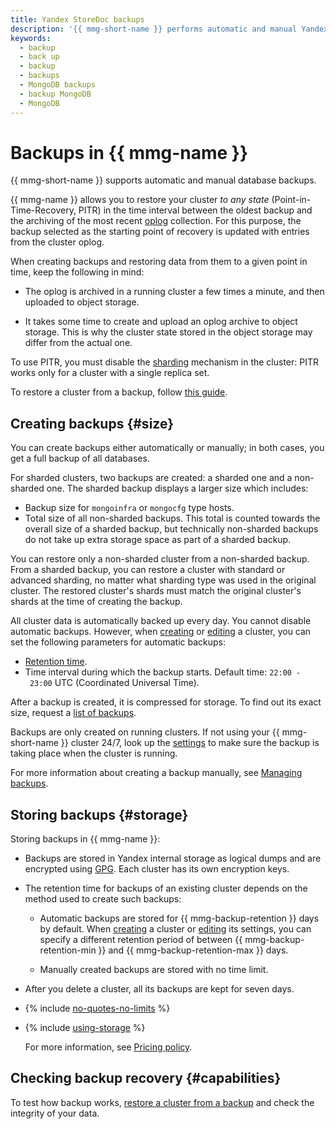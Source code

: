```yaml
---
title: Yandex StoreDoc backups
description: '{{ mmg-short-name }} performs automatic and manual Yandex StoreDoc database backups. Backups take up space in the storage allocated to the cluster. You can recover the cluster data from a given point in time (Point-in-Time-Recovery, PITR).'
keywords:
  - backup
  - back up
  - backup
  - backups
  - MongoDB backups
  - backup MongoDB
  - MongoDB
---
```


# Backups in {{ mmg-name }}

{{ mmg-short-name }} supports automatic and manual database backups.

{{ mmg-name }} allows you to restore your cluster _to any state_ (Point-in-Time-Recovery, PITR) in the time interval between the oldest backup and the archiving of the most recent [oplog](https://www.mongodb.com/docs/manual/core/replica-set-oplog/) collection. For this purpose, the backup selected as the starting point of recovery is updated with entries from the cluster oplog.

When creating backups and restoring data from them to a given point in time, keep the following in mind:

* The oplog is archived in a running cluster a few times a minute, and then uploaded to object storage.

* It takes some time to create and upload an oplog archive to object storage. This is why the cluster state stored in the object storage may differ from the actual one.

To use PITR, you must disable the [sharding](../tutorials/sharding.md) mechanism in the cluster: PITR works only for a cluster with a single replica set.

To restore a cluster from a backup, follow [this guide](../operations/cluster-backups.md#restore).

## Creating backups {#size}

You can create backups either automatically or manually; in both cases, you get a full backup of all databases.

For sharded clusters, two backups are created: a sharded one and a non-sharded one. The sharded backup displays a larger size which includes:
* Backup size for `mongoinfra` or `mongocfg` type hosts.
* Total size of all non-sharded backups. This total is counted towards the overall size of a sharded backup, but technically non-sharded backups do not take up extra storage space as part of a sharded backup.

You can restore only a non-sharded cluster from a non-sharded backup. From a sharded backup, you can restore a cluster with standard or advanced sharding, no matter what sharding type was used in the original cluster. The restored cluster's shards must match the original cluster's shards at the time of creating the backup.

All cluster data is automatically backed up every day. You cannot disable automatic backups. However, when [creating](../operations/cluster-create.md) or [editing](../operations/update.md#change-additional-settings) a cluster, you can set the following parameters for automatic backups:

* [Retention time](#storage).
* Time interval during which the backup starts. Default time: `22:00 - 23:00` UTC (Coordinated Universal Time).

After a backup is created, it is compressed for storage. To find out its exact size, request a [list of backups](../operations/cluster-backups.md#list-backups).

Backups are only created on running clusters. If not using your {{ mmg-short-name }} cluster 24/7, look up the [settings](../operations/update.md#change-additional-settings) to make sure the backup is taking place when the cluster is running.

For more information about creating a backup manually, see [Managing backups](../operations/cluster-backups.md).

## Storing backups {#storage}

Storing backups in {{ mmg-name }}:

* Backups are stored in Yandex internal storage as logical dumps and are encrypted using [GPG](https://en.wikipedia.org/wiki/GNU_Privacy_Guard). Each cluster has its own encryption keys.

* The retention time for backups of an existing cluster depends on the method used to create such backups:

    * Automatic backups are stored for {{ mmg-backup-retention }} days by default. When [creating](../operations/cluster-create.md) a cluster or [editing](../operations/update.md#change-additional-settings) its settings, you can specify a different retention period of between {{ mmg-backup-retention-min }} and {{ mmg-backup-retention-max }} days.

    * Manually created backups are stored with no time limit.

* After you delete a cluster, all its backups are kept for seven days.

* {% include [no-quotes-no-limits](../../_includes/mdb/backups/no-quotes-no-limits.md) %}
* {% include [using-storage](../../_includes/mdb/backups/storage.md) %}

    For more information, see [Pricing policy](../pricing.md#rules-storage).

## Checking backup recovery {#capabilities}

To test how backup works, [restore a cluster from a backup](../operations/cluster-backups.md) and check the integrity of your data.
